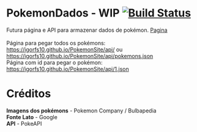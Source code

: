 # PokemonDados - WIP [![Build Status](https://travis-ci.org/igorfs10/PokemonSite.svg?branch=master)](https://travis-ci.org/igorfs10/PokemonSite)

Futura página e API para armazenar dados de pokémon.
[Pagina](https://igorfs10.github.io/PokemonSite/)
<br>
<br>
Página para pegar todos os pokémons: https://igorfs10.github.io/PokemonSite/api/ ou https://igorfs10.github.io/PokemonSite/api/pokemons.json
<br>
Página com id para pegar o pokémon: https://igorfs10.github.io/PokemonSite/api/1.json

# Créditos

**Imagens dos pokémons** - Pokemon Company / Bulbapedia
<br>
**Fonte Lato** - Google
<br>
**API** - PokeAPI